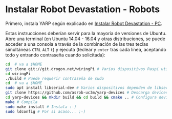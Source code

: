 # Instalar Robot Devastation - Robots

Primero, instala YARP según explicado en [Instalar Robot Devastation - PC](pc-ubuntu.md).

Estas instrucciones deberían servir para la mayoría de versiones de Ubuntu. Abre una terminal (en Ubuntu 14.04 - 16.04 y otras distribuciones, se puede acceder a una consola a través de la combinación de las tres teclas simultáneas `CTRL` `ALT` `t`) y ejecuta (teclear y `enter` tras cada línea, aceptando todo y entrando contraseña cuando solicitada):

```bash
cd  # va a $HOME
git clone git://git.drogon.net/wiringPi # Varios dispositivos Raspi utilizan http://wiringpi.com/download-and-install/
cd wiringPi
./build # Puede requerir contraseña de sudo
cd  # va a $HOME
sudo apt install libserial-dev # Varios dispositivos dependen de libserial
git clone https://github.com/asrob-uc3m/yarp-devices # Descarga devices requeridos
cd yarp-devices && mkdir build && cd build && cmake .. # Configura devices requeridos
make # Compila
sudo make install # Instala :-)
sudo ldconfig # Por si acaso... ;-)
```

